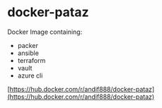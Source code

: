 # docker-pataz

Docker Image containing:

- packer
- ansible
- terraform
- vault
- azure cli

[https://hub.docker.com/r/andif888/docker-pataz](https://hub.docker.com/r/andif888/docker-pataz)
